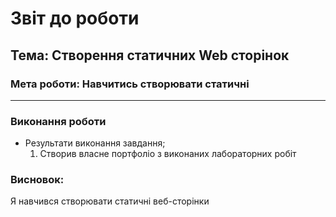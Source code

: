 # Звіт до роботи
## Тема: Створення статичних Web сторінок
### Мета роботи: Навчитись створювати статичні 
---
### Виконання роботи
- Результати виконання завдання;
    1. Створив власне портфоліо з виконаних лабораторних робіт

### Висновок: 
Я навчився створювати статичні веб-сторінки